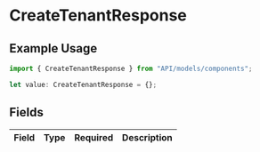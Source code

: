 # CreateTenantResponse

## Example Usage

```typescript
import { CreateTenantResponse } from "API/models/components";

let value: CreateTenantResponse = {};
```

## Fields

| Field       | Type        | Required    | Description |
| ----------- | ----------- | ----------- | ----------- |